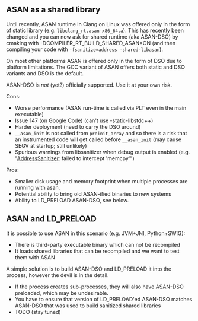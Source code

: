 ## ASAN as a shared library

Until recently, ASAN runtime in Clang on Linux was offered only in the form of static library (e.g. `libclang_rt.asan-x86_64.a`). This has recently been changed and you can now ask for shared runtime (aka ASAN-DSO) by cmaking with
-DCOMPILER\_RT\_BUILD\_SHARED\_ASAN=ON (and then compiling your code with `-fsanitize=address -shared-libasan`).

On most other platforms ASAN is offered only in the form of DSO due to platform limitations.
The GCC variant of ASAN offers both static and DSO variants and DSO is the default.

ASAN-DSO is _not_ (yet?) officially supported. Use it at your own risk.

Cons:
  * Worse performance (ASAN run-time is called via PLT even in the main executable)
  * Issue 147 (on Google Code) (can't use -static-libstdc++)
  * Harder deployment (need to carry the DSO around)
  * `__asan_init` is not called from `preinit_array` and so there is a risk that an instrumented code will get called before `__asan_init` (may cause SEGV at startup; still unlikely)
  * Spurious warnings from libsanitizer when debug output is enabled (e.g. "[AddressSanitizer](AddressSanitizer): failed to intercept 'memcpy'")

Pros:
  * Smaller disk usage and memory footprint when multiple processes are running with asan.
  * Potential ability to bring old ASAN-ified binaries to new systems
  * Ability to LD\_PRELOAD ASAN-DSO, see below.

## ASAN and LD\_PRELOAD

It is possible to use ASAN in this scenario (e.g. JVM+JNI, Python+SWIG):
  * There is third-party executable binary which can not be recompiled
  * It loads shared libraries that can be recompiled and we want to test them with ASAN

A simple solution is to build ASAN-DSO and LD\_PRELOAD it into the process, however the devil is in the detail.
  * If the process creates sub-processes, they will also have ASAN-DSO preloaded, which may be undesirable.
  * You have to ensure that version of LD\_PRELOAD'ed ASAN-DSO matches ASAN-DSO that was used to build sanitized shared libraries
  * TODO (stay tuned)